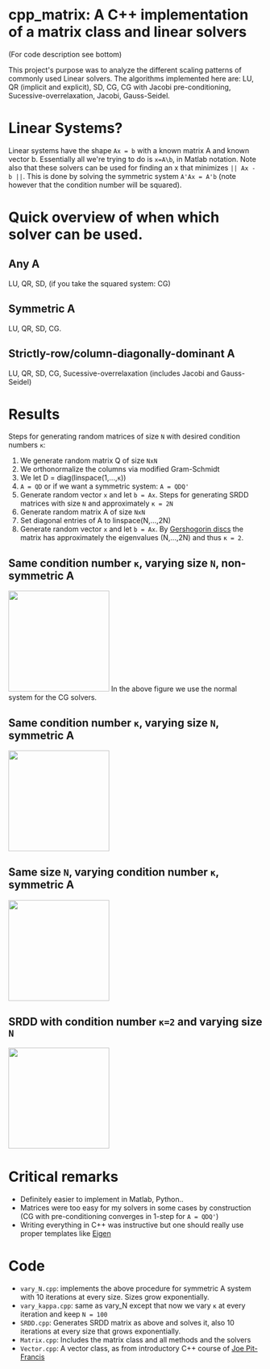 # cpp_matrix: A C++ implementation of a matrix class and linear solvers 
(For code description see bottom)

This project's purpose was to analyze the different scaling patterns of commonly used Linear solvers.
The algorithms implemented here are: LU, QR (implicit and explicit), SD, CG, CG with Jacobi pre-conditioning, Sucessive-overrelaxation, Jacobi, Gauss-Seidel.

# Linear Systems?

Linear systems have the shape `Ax = b` with a known matrix A and known vector b. Essentially all we're trying to do is `x=A\b`, in Matlab notation. Note also that these solvers can be used for finding an x that minimizes `|| Ax - b ||`. This is done by solving the symmetric system `A'Ax = A'b` (note however that the condition number will be squared).

# Quick overview of when which solver can be used.

## Any A

LU, QR, SD, (if you take the squared system: CG)

## Symmetric A

LU, QR, SD, CG.

## Strictly-row/column-diagonally-dominant A

LU, QR, SD, CG, Sucessive-overrelaxation (includes Jacobi and Gauss-Seidel)

# Results
Steps for generating random matrices of size `N` with desired condition numbers `κ`: 
 1. We generate random matrix Q of size `NxN`
 2. We orthonormalize the columns via modified Gram-Schmidt
 3. We let D = diag(linspace(1,...,`κ`))
 4. `A = QD` or if we want a symmetric system: `A = QDQ'`
 5. Generate random vector `x` and let `b = Ax`.
Steps for generating SRDD matrices with  size `N` and approximately `κ = 2N`
 1. Generate random matrix A of size `NxN`
 2. Set diagonal entries of A to linspace(N,...,2N)
 3. Generate random vector `x` and let `b = Ax`.
By [Gershogorin discs](https://en.wikipedia.org/wiki/Gershgorin_circle_theorem) the matrix has approximately the eigenvalues (N,...,2N) and thus `κ = 2`.

## Same condition number `κ`, varying size `N`, non-symmetric A

<img src="https://user-images.githubusercontent.com/29401818/33230601-6e5347b2-d1de-11e7-93c8-a0e591901fda.png" height ="200">
In the above figure we use the normal system for the CG solvers.

## Same condition number `κ`, varying size `N`, symmetric A

<img src="https://user-images.githubusercontent.com/29401818/33230603-6e914bf2-d1de-11e7-9e83-02dd4116353b.png" height ="200">

## Same size `N`, varying condition number `κ`, symmetric A

<img src="https://user-images.githubusercontent.com/29401818/33230600-6e40a4a4-d1de-11e7-8589-9b668874fb42.png" height ="200">

## SRDD with condition number `κ=2` and varying size `N`

<img src="" height ="200">

# Critical remarks
 * Definitely easier to implement in Matlab, Python..
 * Matrices were too easy for my solvers in some cases by construction (CG with pre-conditioning converges in 1-step for `A = QDQ'`)
 * Writing everything in C++ was instructive but one should really use proper templates like [Eigen](http://eigen.tuxfamily.org/index.php?title=Main_Page)
 
# Code
 * `vary_N.cpp`: implements the above procedure for symmetric A system with 10 iterations at every size. Sizes grow exponentially.
 * `vary_kappa.cpp`: same as vary_N except that now we vary `κ` at every iteration and keep `N = 100`
 * `SRDD.cpp`: Generates SRDD matrix as above and solves it, also 10 iterations at every size that grows exponentially. 
 * `Matrix.cpp`: Includes the matrix class and all methods and the solvers
 * `Vector.cpp`: A vector class, as from introductory C++ course of [Joe Pit-Francis](https://www.cs.ox.ac.uk/people/joe.pitt-francis/)
